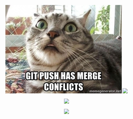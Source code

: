 <p align="center">
  <img src="./media/git-push-has-merge-conflicts.jpg"/>
  <img src="./EntornosDesarrollo/fun/media/HolaMundo01.jpeg"/> 
</p>
<p align="center">
  <img src="./media/git.out.jpg"/>
</p>
<p align="center">
  <img src="./media/java-phyton.png"/>
</p>
